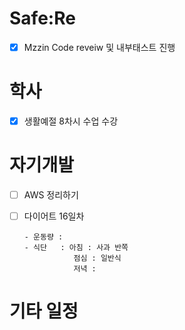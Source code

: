 # Safe:Re

- [X] Mzzin Code reveiw 및 내부태스트 진행

# 학사

- [x] 생활예절 8차시 수업 수강

# 자기개발

- [ ] AWS 정리하기
- [ ] 다이어트 16일차

      - 운동량 : 
      - 식단   : 아침 : 사과 반쪽
                 점심 : 일반식
                 저녁 : 

# 기타 일정
